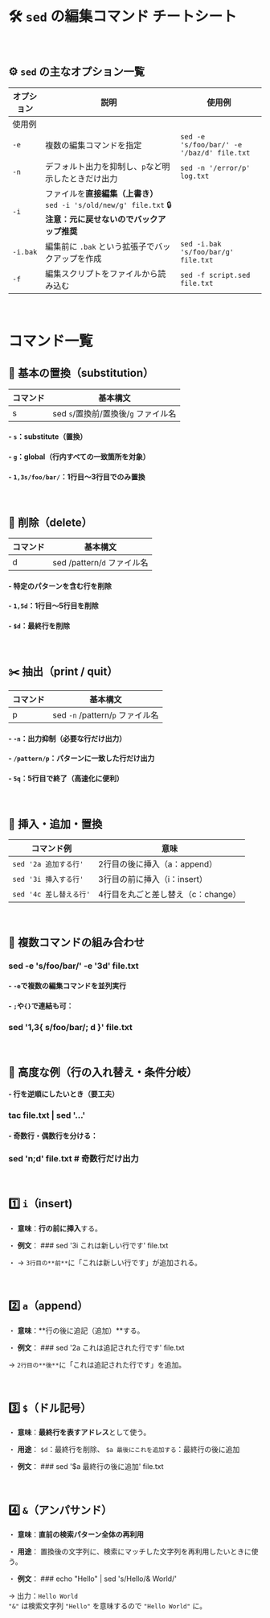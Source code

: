 # 🛠️ `sed` の編集コマンド チートシート

<br>


## ⚙️ `sed` の主なオプション一覧

| オプション | 説明 | 使用例 |
|---|---|---|
| 使用例 | 
| `-e` | 複数の編集コマンドを指定 | `sed -e 's/foo/bar/' -e '/baz/d' file.txt` |
| `-n` | デフォルト出力を抑制し、`p`など明示したときだけ出力 | `sed -n '/error/p' log.txt` |
| `-i` |ファイルを**直接編集（上書き）**  `sed -i 's/old/new/g' file.txt`  🔒 **注意：元に戻せないのでバックアップ推奨** |
| `-i.bak` | 編集前に `.bak` という拡張子でバックアップを作成 | `sed -i.bak 's/foo/bar/g' file.txt` |
| `-f` | 編集スクリプトをファイルから読み込む | `sed -f script.sed file.txt` |


<br>

# コマンド一覧

## 🎯 基本の置換（substitution）

| コマンド | 基本構文 |
|--|--|
| s | sed `s`/置換前/置換後/`g` ファイル名 |


#### -   `s`：substitute（置換）
#### -   `g`：global（行内すべての一致箇所を対象）
#### -   `1,3s/foo/bar/`：1行目～3行目でのみ置換


<br>



## 🧹 削除（delete）


| コマンド | 基本構文 |
|--|--|
| d | sed /pattern/`d` ファイル名 |


#### -   特定のパターンを含む行を削除
#### -   `1,5d`：1行目～5行目を削除
#### -   `$d`：最終行を削除


<br>


## ✂️ 抽出（print / quit）

| コマンド | 基本構文 |
|--|--|
| p | sed `-n` /pattern/`p` ファイル名 |

#### -   `-n`：出力抑制（必要な行だけ出力）
#### -   `/pattern/p`：パターンに一致した行だけ出力
#### -   `5q`：5行目で終了（高速化に便利）


<br>



## 🧬 挿入・追加・置換

| コマンド例 | 意味 |
|---|---|
| `sed '2a 追加する行'` | 2行目の後に挿入（a：append） |
| `sed '3i 挿入する行'` | 3行目の前に挿入（i：insert） |
| `sed '4c 差し替える行'` | 4行目を丸ごと差し替え（c：change）|


<br>



## 🔄 複数コマンドの組み合わせ

### sed -e 's/foo/bar/' -e '3d' file.txt

#### -   `-e`で複数の編集コマンドを並列実行
#### -   `;`や`{}`で連結も可：

### sed '1,3{ s/foo/bar/; d }' file.txt


<br>


## 📌 高度な例（行の入れ替え・条件分岐）

#### -   行を逆順にしたいとき（要工夫）

### tac file.txt | sed '...'

#### -   奇数行・偶数行を分ける：

### sed 'n;d' file.txt # 奇数行だけ出力

<br>

## 1️⃣ `i`（insert)

 ・   **意味**：**行の前に挿入**する。

 ・  **例文**： ### sed '3i これは新しい行です' file.txt
 
 ・  → `3行目の**前**`に「これは新しい行です」が追加される。


<br>


## 2️⃣ `a`（append）

  ・   **意味**：**行の後に追記（追加）**する。
   
  ・  **例文**： ### sed '2a これは追記された行です' file.txt
   
   → `2行目の**後**`に「これは追記された行です」を追加。

<br>


## 3️⃣ `$`（ドル記号）

  ・ **意味**：**最終行を表すアドレス**として使う。
   
  ・ **用途**： `$d`：最終行を削除、  `$a 最後にこれを追加する`：最終行の後に追加
   
  ・ **例文**： ### sed '$a 最終行の後に追加' file.txt


<br>


## 4️⃣ `&`（アンパサンド）

 ・  **意味**：**直前の検索パターン全体の再利用**
 
 ・  **用途**： 置換後の文字列に、検索にマッチした文字列を再利用したいときに使う。

 ・  **例文**： ### echo "Hello" | sed 's/Hello/& World/'

   → 出力：`Hello World`  
    `"&"` は検索文字列 `"Hello"` を意味するので `"Hello World"` に。
